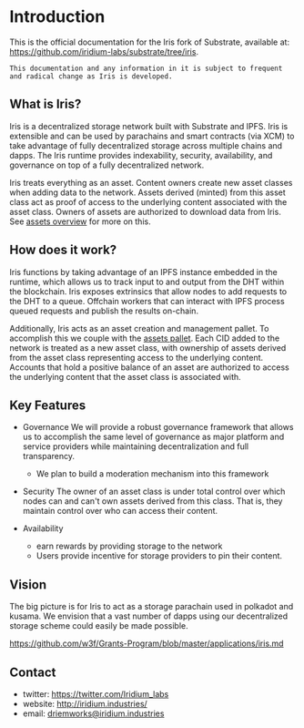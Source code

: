 # Introduction
This is the official documentation for the Iris fork of Substrate, available at: https://github.com/iridium-labs/substrate/tree/iris.

`This documentation and any information in it is subject to frequent and radical change as Iris is developed.`

## What is Iris?
Iris is a decentralized storage network built with Substrate and IPFS. Iris is extensible and can be used by parachains and smart contracts (via XCM) to take advantage of fully decentralized storage across multiple chains and dapps. The Iris runtime provides indexability, security, availability, and governance on top of a fully decentralized network.

Iris treats everything as an asset.  Content owners create new asset classes when adding data to the network. Assets derived (minted) from this asset class act as proof of access to the underlying content associated with the asset class. Owners of assets are authorized to download data from Iris. See [assets overview](../src/chapter_4.md) for more on this.

## How does it work?
Iris functions by taking advantage of an IPFS instance embedded in the runtime, which allows us to track input to and output from the DHT within the blockchain. Iris exposes extrinsics that allow nodes to add requests to the DHT to a queue. Offchain workers that can interact with IPFS process queued requests and publish the results on-chain.

Additionally, Iris acts as an asset creation and management pallet. To accomplish this we couple with the [assets pallet](https://github.com/iridium-labs/substrate/blob/iris/frame/assets/src/lib.rs). Each CID added to the network is treated as a new asset class, with ownership of assets derived from the asset class representing access to the underlying content. Accounts that hold a positive balance of an asset are authorized to access the underlying content that the asset class is associated with. 

## Key Features
- Governance
  We will provide a robust governance framework that allows us to accomplish the same level of governance as major platform and service providers while maintaining decentralization and full transparency. 
  - We plan to build a moderation mechanism into this framework
  
- Security
  The owner of an asset class is under total control over which nodes can and can't own assets derived from this class. That is, they maintain control over who can access their content. 

- Availability
  - earn rewards by providing storage to the network
  - Users provide incentive for storage providers to pin their content.

## Vision
The big picture is for Iris to act as a storage parachain used in polkadot and kusama. We envision that a vast number of dapps using our decentralized storage scheme could easily be made possible. 

https://github.com/w3f/Grants-Program/blob/master/applications/iris.md

## Contact
- twitter: https://twitter.com/Iridium_labs
- website: http://iridium.industries/
- email: driemworks@iridium.industries


